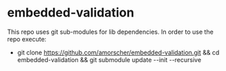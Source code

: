 # embedded-validation

This repo uses git sub-modules for lib dependencies. In order to use the repo execute:
* git clone https://github.com/amorscher/embedded-validation.git && cd embedded-validation && git submodule update --init --recursive


